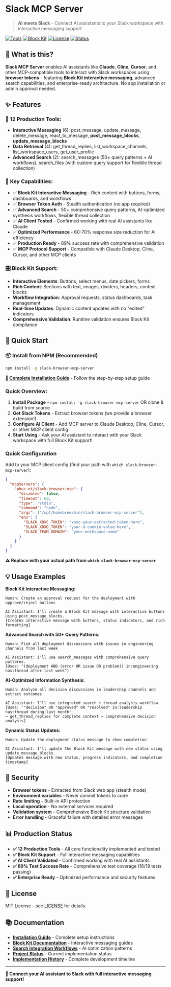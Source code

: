 # Slack MCP Server

> **AI meets Slack** - Connect AI assistants to your Slack workspace with interactive messaging support

[![Tools](https://img.shields.io/badge/Tools-12%20Production-blue)](#features)
[![Block Kit](https://img.shields.io/badge/Block%20Kit-Interactive%20Messaging-orange)](#block-kit-support)
[![License](https://img.shields.io/badge/License-MIT-green)](#license)
[![Status](https://img.shields.io/badge/Status-Production%20Ready-green)](#production-status)

## 🚀 What is this?

**Slack MCP Server** enables AI assistants like **Claude**, **Cline**, **Cursor**, and other MCP-compatible tools to interact with Slack workspaces using **browser tokens** - featuring **Block Kit interactive messaging**, advanced search capabilities, and enterprise-ready architecture. No app installation or admin approval needed.

## ✨ Features

### 🔧 **12 Production Tools:**

- **Interactive Messaging** (6): post_message, update_message, delete_message, react_to_message, **post_message_blocks**, **update_message_blocks**
- **Data Retrieval** (4): get_thread_replies, list_workspace_channels, list_workspace_users, get_user_profile
- **Advanced Search** (2): search_messages (50+ query patterns + AI workflows), search_files (with custom query support for flexible thread collection)

### 🎯 **Key Capabilities:**

- ✅ **Block Kit Interactive Messaging** - Rich content with buttons, forms, dashboards, and workflows
- ✅ **Browser Token Auth** - Stealth authentication (no app required)
- ✅ **Advanced Search** - 50+ comprehensive query patterns, AI-optimized synthesis workflows, flexible thread collection
- ✅ **AI Client Tested** - Confirmed working with real AI assistants like Claude
- ✅ **Optimized Performance** - 60-70% response size reduction for AI efficiency
- ✅ **Production Ready** - 89% success rate with comprehensive validation
- ✅ **MCP Protocol Support** - Compatible with Claude Desktop, Cline, Cursor, and other MCP clients

### 🎛️ **Block Kit Support:**

- **Interactive Elements**: Buttons, select menus, date pickers, forms
- **Rich Content**: Sections with text, images, dividers, headers, context blocks
- **Workflow Integration**: Approval requests, status dashboards, task management
- **Real-time Updates**: Dynamic content updates with no "edited" indicators
- **Comprehensive Validation**: Runtime validation ensures Block Kit compliance

## 🚀 Quick Start

### 📦 Install from NPM (Recommended)

```bash
npm install -g slack-browser-mcp-server
```

**📖 [Complete Installation Guide](INSTALL.md)** - Follow the step-by-step setup guide

### Quick Overview:

1. **Install Package** - `npm install -g slack-browser-mcp-server` OR clone & build from source
2. **Get Slack Tokens** - Extract browser tokens (we provide a browser extension!)
3. **Configure AI Client** - Add MCP server to Claude Desktop, Cline, Cursor, or other MCP client config
4. **Start Using** - Ask your AI assistant to interact with your Slack workspace with full Block Kit support!

### Quick Configuration

Add to your MCP client config (find your path with `which slack-browser-mcp-server`):

```json
{
  "mcpServers": {
    "phuc-nt/slack-browser-mcp": {
      "disabled": false,
      "timeout": 60,
      "type": "stdio",
      "command": "node",
      "args": ["/opt/homebrew/bin/slack-browser-mcp-server"],
      "env": {
        "SLACK_XOXC_TOKEN": "xoxc-your-extracted-token-here",
        "SLACK_XOXD_TOKEN": "your-d-cookie-value-here",
        "SLACK_TEAM_DOMAIN": "your-workspace-name"
      }
    }
  }
}
```

**⚠️ Replace with your actual path from `which slack-browser-mcp-server`**

## 💡 Usage Examples

**Block Kit Interactive Messaging:**

```
Human: Create an approval request for the deployment with approve/reject buttons

AI Assistant: I'll create a Block Kit message with interactive buttons using post_message_blocks.
[Creates interactive message with buttons, status indicators, and rich formatting]
```

**Advanced Search with 50+ Query Patterns:**

```
Human: Find all deployment discussions with issues in engineering channels from last week

AI Assistant: I'll use search_messages with comprehensive query patterns.
[Uses: "(deployment AND (error OR issue OR problem)) in:engineering has:thread after:last week"]
```

**AI-Optimized Information Synthesis:**

```
Human: Analyze all decision discussions in leadership channels and extract outcomes

AI Assistant: I'll use integrated search + thread analysis workflow.
[Uses: '"decision" OR "approved" OR "resolved" in:leadership has:thread during:last month'
→ get_thread_replies for complete context → comprehensive decision analysis]
```

**Dynamic Status Updates:**

```
Human: Update the deployment status message to show completion

AI Assistant: I'll update the Block Kit message with new status using update_message_blocks.
[Updates message with new status, progress indicators, and completion timestamp]
```

## 🔐 Security

- **Browser tokens** - Extracted from Slack web app (stealth mode)
- **Environment variables** - Never commit tokens to code
- **Rate limiting** - Built-in API protection
- **Local operation** - No external services required
- **Validation system** - Comprehensive Block Kit structure validation
- **Error handling** - Graceful failure with detailed error messages

## 📊 Production Status

- **✅ 12 Production Tools** - All core functionality implemented and tested
- **✅ Block Kit Support** - Full interactive messaging capabilities
- **✅ AI Client Validated** - Confirmed working with real AI assistants
- **✅ 89% Test Success Rate** - Comprehensive test coverage (16/18 tests passing)
- **✅ Enterprise Ready** - Optimized performance and security features

## 📄 License

MIT License - see [LICENSE](LICENSE) for details.

## 📚 Documentation

- **[Installation Guide](INSTALL.md)** - Complete setup instructions
- **[Block Kit Documentation](docs/00_context/block-kit/)** - Interactive messaging guides
- **[Search Integration Workflows](docs/00_context/search-integration-workflows.md)** - AI optimization patterns
- **[Project Status](docs/START_POINT.md)** - Current implementation status
- **[Implementation History](docs/02_implementation/)** - Complete development timeline

---

**🎉 Connect your AI assistant to Slack with full interactive messaging support!**
